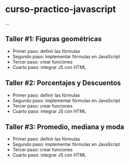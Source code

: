 # curso-practico-javascript

...

## Taller #1: Figuras geométricas

- Primer paso: definir las fórmulas
- Segundo paso: implementar fórmulas en JavaScript
- Tercer paso: crear funciones
- Cuarto paso: integrar JS con HTML 

## Taller #2: Porcentajes y Descuentos

- Primer paso: definir las fórmulas
- Segundo paso: implementar fórmulas en JavaScript
- Tercer paso: crear funciones
- Cuarto paso: integrar JS con HTML 

## Taller #3: Promedio, mediana y moda

- Primer paso: definir las fórmulas
- Segundo paso: implementar fórmulas en JavaScript
- Tercer paso: crear funciones
- Cuarto paso: integrar JS con HTML 